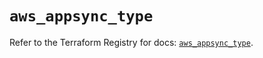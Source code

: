 # `aws_appsync_type`

Refer to the Terraform Registry for docs: [`aws_appsync_type`](https://registry.terraform.io/providers/hashicorp/aws/5.51.1/docs/resources/appsync_type).
